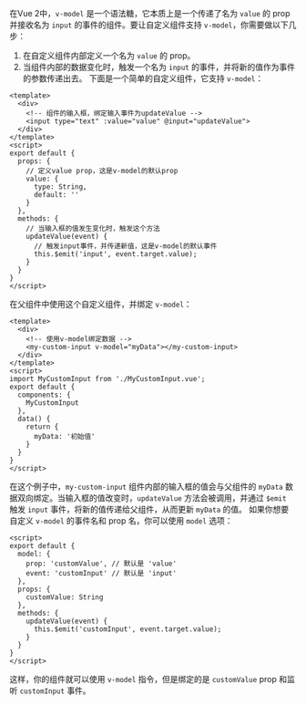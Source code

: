 在Vue 2中，`v-model` 是一个语法糖，它本质上是一个传递了名为 `value` 的 prop 并接收名为 `input` 的事件的组件。要让自定义组件支持 `v-model`，你需要做以下几步：
1. 在自定义组件内部定义一个名为 `value` 的 prop。
2. 当组件内部的数据变化时，触发一个名为 `input` 的事件，并将新的值作为事件的参数传递出去。
下面是一个简单的自定义组件，它支持 `v-model`：
```vue
<template>
  <div>
    <!-- 组件的输入框，绑定输入事件为updateValue -->
    <input type="text" :value="value" @input="updateValue">
  </div>
</template>
<script>
export default {
  props: {
    // 定义value prop，这是v-model的默认prop
    value: {
      type: String,
      default: ''
    }
  },
  methods: {
    // 当输入框的值发生变化时，触发这个方法
    updateValue(event) {
      // 触发input事件，并传递新值，这是v-model的默认事件
      this.$emit('input', event.target.value);
    }
  }
}
</script>
```
在父组件中使用这个自定义组件，并绑定 `v-model`：
```vue
<template>
  <div>
    <!-- 使用v-model绑定数据 -->
    <my-custom-input v-model="myData"></my-custom-input>
  </div>
</template>
<script>
import MyCustomInput from './MyCustomInput.vue';
export default {
  components: {
    MyCustomInput
  },
  data() {
    return {
      myData: '初始值'
    }
  }
}
</script>
```
在这个例子中，`my-custom-input` 组件内部的输入框的值会与父组件的 `myData` 数据双向绑定。当输入框的值改变时，`updateValue` 方法会被调用，并通过 `$emit` 触发 `input` 事件，将新的值传递给父组件，从而更新 `myData` 的值。
如果你想要自定义 `v-model` 的事件名和 prop 名，你可以使用 `model` 选项：
```vue
<script>
export default {
  model: {
    prop: 'customValue', // 默认是 'value'
    event: 'customInput' // 默认是 'input'
  },
  props: {
    customValue: String
  },
  methods: {
    updateValue(event) {
      this.$emit('customInput', event.target.value);
    }
  }
}
</script>
```
这样，你的组件就可以使用 `v-model` 指令，但是绑定的是 `customValue` prop 和监听 `customInput` 事件。

